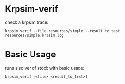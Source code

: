 # Krpsim-verif

check a krpsim trace:

    krpsim_verif --file resources/simple --result_to_test resources/simple.krpsim.log


# Basic Usage

runs a solver of stock with basic usage:

    krpsim_verif [<file> <result_to_test>]
